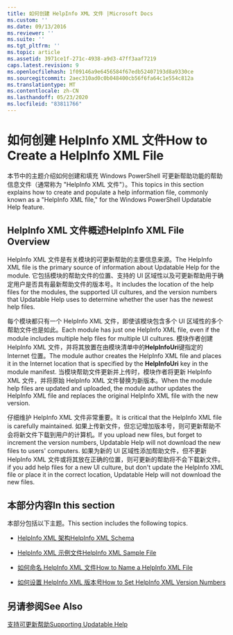 ```yaml
---
title: 如何创建 HelpInfo XML 文件 |Microsoft Docs
ms.custom: ''
ms.date: 09/13/2016
ms.reviewer: ''
ms.suite: ''
ms.tgt_pltfrm: ''
ms.topic: article
ms.assetid: 3971ce1f-271c-4938-a9d3-47ff3aaf7219
caps.latest.revision: 9
ms.openlocfilehash: 1f09146a9e6456584f67edb52407193d8a9330ce
ms.sourcegitcommit: 2aec310ad0c0b048400cb56f6fa64c1e554c812a
ms.translationtype: MT
ms.contentlocale: zh-CN
ms.lasthandoff: 05/23/2020
ms.locfileid: "83811766"
---
```

# <a name="how-to-create-a-helpinfo-xml-file"></a><span data-ttu-id="4c947-102">如何创建 HelpInfo XML 文件</span><span class="sxs-lookup"><span data-stu-id="4c947-102">How to Create a HelpInfo XML File</span></span>

<span data-ttu-id="4c947-103">本节中的主题介绍如何创建和填充 Windows PowerShell 可更新帮助功能的帮助信息文件（通常称为 "HelpInfo XML 文件"）。</span><span class="sxs-lookup"><span data-stu-id="4c947-103">This topics in this section explains how to create and populate a help information file, commonly known as a "HelpInfo XML file," for the Windows PowerShell Updatable Help feature.</span></span>

## <a name="helpinfo-xml-file-overview"></a><span data-ttu-id="4c947-104">HelpInfo XML 文件概述</span><span class="sxs-lookup"><span data-stu-id="4c947-104">HelpInfo XML File Overview</span></span>

<span data-ttu-id="4c947-105">HelpInfo XML 文件是有关模块的可更新帮助的主要信息来源。</span><span class="sxs-lookup"><span data-stu-id="4c947-105">The HelpInfo XML file is the primary source of information about Updatable Help for the module.</span></span> <span data-ttu-id="4c947-106">它包括模块的帮助文件的位置、支持的 UI 区域性以及可更新帮助用于确定用户是否具有最新帮助文件的版本号。</span><span class="sxs-lookup"><span data-stu-id="4c947-106">It includes the location of the help files for the modules, the supported UI cultures, and the version numbers that Updatable Help uses to determine whether the user has the newest help files.</span></span>

<span data-ttu-id="4c947-107">每个模块都只有一个 HelpInfo XML 文件，即使该模块包含多个 UI 区域性的多个帮助文件也是如此。</span><span class="sxs-lookup"><span data-stu-id="4c947-107">Each module has just one HelpInfo XML file, even if the module includes multiple help files for multiple UI cultures.</span></span> <span data-ttu-id="4c947-108">模块作者创建 HelpInfo XML 文件，并将其放置在由模块清单中的**HelpInfoUri**键指定的 Internet 位置。</span><span class="sxs-lookup"><span data-stu-id="4c947-108">The module author creates the HelpInfo XML file and places it in the Internet location that is specified by the **HelpInfoUri** key in the module manifest.</span></span> <span data-ttu-id="4c947-109">当模块帮助文件更新并上传时，模块作者将更新 HelpInfo XML 文件，并将原始 HelpInfo XML 文件替换为新版本。</span><span class="sxs-lookup"><span data-stu-id="4c947-109">When the module help files are updated and uploaded, the module author updates the HelpInfo XML file and replaces the original HelpInfo XML file with the new version.</span></span>

<span data-ttu-id="4c947-110">仔细维护 HelpInfo XML 文件非常重要。</span><span class="sxs-lookup"><span data-stu-id="4c947-110">It is critical that the HelpInfo XML file is carefully maintained.</span></span> <span data-ttu-id="4c947-111">如果上传新文件，但忘记增加版本号，则可更新帮助不会将新文件下载到用户的计算机。</span><span class="sxs-lookup"><span data-stu-id="4c947-111">If you upload new files, but forget to increment the version numbers, Updatable Help will not download the new files to users' computers.</span></span> <span data-ttu-id="4c947-112">如果为新的 UI 区域性添加帮助文件，但不更新 HelpInfo XML 文件或将其放在正确的位置，则可更新的帮助将不会下载新文件。</span><span class="sxs-lookup"><span data-stu-id="4c947-112">if you add help files for a new UI culture, but don't update the HelpInfo XML file or place it in the correct location, Updatable Help will not download the new files.</span></span>

## <a name="in-this-section"></a><span data-ttu-id="4c947-113">本部分内容</span><span class="sxs-lookup"><span data-stu-id="4c947-113">In this section</span></span>

<span data-ttu-id="4c947-114">本部分包括以下主题。</span><span class="sxs-lookup"><span data-stu-id="4c947-114">This section includes the following topics.</span></span>

- [<span data-ttu-id="4c947-115">HelpInfo XML 架构</span><span class="sxs-lookup"><span data-stu-id="4c947-115">HelpInfo XML Schema</span></span>](./helpinfo-xml-schema.md)

- [<span data-ttu-id="4c947-116">HelpInfo XML 示例文件</span><span class="sxs-lookup"><span data-stu-id="4c947-116">HelpInfo XML Sample File</span></span>](./helpinfo-xml-sample-file.md)

- [<span data-ttu-id="4c947-117">如何命名 HelpInfo XML 文件</span><span class="sxs-lookup"><span data-stu-id="4c947-117">How to Name a HelpInfo XML File</span></span>](./how-to-name-a-helpinfo-xml-file.md)

- [<span data-ttu-id="4c947-118">如何设置 HelpInfo XML 版本号</span><span class="sxs-lookup"><span data-stu-id="4c947-118">How to Set HelpInfo XML Version Numbers</span></span>](./how-to-set-helpinfo-xml-version-numbers.md)

## <a name="see-also"></a><span data-ttu-id="4c947-119">另请参阅</span><span class="sxs-lookup"><span data-stu-id="4c947-119">See Also</span></span>

[<span data-ttu-id="4c947-120">支持可更新帮助</span><span class="sxs-lookup"><span data-stu-id="4c947-120">Supporting Updatable Help</span></span>](./supporting-updatable-help.md)
